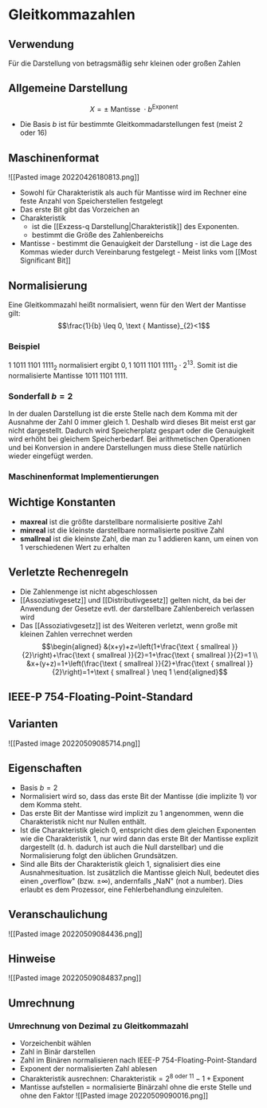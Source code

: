 # Gleitkommazahlen

## Verwendung

Für die Darstellung von betragsmäßig sehr kleinen oder großen Zahlen

## Allgemeine Darstellung

$$X=\pm \text { Mantisse } \cdot b^{\text {Exponent }}$$

- Die Basis $b$ ist für bestimmte Gleitkommadarstellungen fest (meist $2$ oder $16$)

## Maschinenformat

![[Pasted image 20220426180813.png]]

- Sowohl für Charakteristik als auch für Mantisse wird im Rechner eine feste Anzahl von Speicherstellen festgelegt
- Das erste Bit gibt das Vorzeichen an
- Charakteristik
  - ist die [[Exzess-q Darstellung|Charakteristik]] des Exponenten.
  - bestimmt die Größe des Zahlenbereichs
- Mantisse - bestimmt die Genauigkeit der Darstellung - ist die Lage des Kommas wieder durch Vereinbarung festgelegt - Meist links vom [[Most Significant Bit]]

## Normalisierung

Eine Gleitkommazahl heißt normalisiert, wenn für den Wert der Mantisse gilt:
$$\frac{1}{b} \leq 0, \text { Mantisse}_{2}<1$$

### Beispiel

$1\;1011\;1101\;1111_{2}$ normalisiert ergibt $0,1\;1011\;1101\;1111_{2} \cdot 2^{13}.$ Somit ist die normalisierte Mantisse $1011\;1101\;1111$.

### Sonderfall $b=2$

In der dualen Darstellung ist die erste Stelle nach dem Komma mit der Ausnahme der Zahl $0$ immer gleich 1. Deshalb wird dieses Bit meist erst gar nicht dargestellt. Dadurch wird Speicherplatz gespart oder die Genauigkeit wird erhöht bei gleichem Speicherbedarf. Bei arithmetischen Operationen und bei Konversion in andere Darstellungen muss diese Stelle natürlich wieder eingefügt werden.

### Maschinenformat Implementierungen

## Wichtige Konstanten

- **maxreal** ist die größte darstellbare normalisierte positive Zahl
- **minreal** ist die kleinste darstellbare normalisierte positive Zahl
- **smallreal** ist die kleinste Zahl, die man zu $1$ addieren kann, um einen von $1$ verschiedenen Wert zu erhalten

## Verletzte Rechenregeln

- Die Zahlenmenge ist nicht abgeschlossen
- [[Assoziativgesetz]] und [[Distributivgesetz]] gelten nicht, da bei der Anwendung der Gesetze evtl. der darstellbare Zahlenbereich verlassen wird
- Das [[Assoziativgesetz]] ist des Weiteren verletzt, wenn große mit kleinen Zahlen verrechnet werden $$\begin{aligned}
&(x+y)+z=\left(1+\frac{\text { smallreal }}{2}\right)+\frac{\text { smallreal }}{2}=1+\frac{\text { smallreal }}{2}=1 \\
&x+(y+z)=1+\left(\frac{\text { smallreal }}{2}+\frac{\text { smallreal }}{2}\right)=1+\text { smallreal } \neq 1
\end{aligned}$$

## IEEE-P 754-Floating-Point-Standard

## Varianten

![[Pasted image 20220509085714.png]]

## Eigenschaften

- Basis $b=2$
- Normalisiert wird so, dass das erste Bit der Mantisse (die implizite 1) vor dem Komma steht.
- Das erste Bit der Mantisse wird implizit zu 1 angenommen, wenn die Charakteristik nicht nur Nullen enthält.
- Ist die Charakteristik gleich 0, entspricht dies dem gleichen Exponenten wie die Charakteristik 1, nur wird dann das erste Bit der Mantisse explizit dargestellt (d. h. dadurch ist auch die Null darstellbar) und die Normalisierung folgt den üblichen Grundsätzen.
- Sind alle Bits der Charakteristik gleich 1, signalisiert dies eine Ausnahmesituation. Ist zusätzlich die Mantisse gleich Null, bedeutet dies einen „overflow" (bzw. $\pm \infty)$, andernfalls „NaN" (not a number). Dies erlaubt es dem Prozessor, eine Fehlerbehandlung einzuleiten.

## Veranschaulichung

![[Pasted image 20220509084436.png]]

## Hinweise

![[Pasted image 20220509084837.png]]

## Umrechnung

### Umrechnung von Dezimal zu Gleitkommazahl

- Vorzeichenbit wählen
- Zahl in Binär darstellen
- Zahl im Binären normalisieren nach IEEE-P 754-Floating-Point-Standard
- Exponent der normalisierten Zahl ablesen
- Charakteristik ausrechnen: $\text{Charakteristik} = 2^{8\text{ oder }11}-1+\text{Exponent}$
- Mantisse aufstellen = normalisierte Binärzahl ohne die erste Stelle und ohne den Faktor
  ![[Pasted image 20220509090016.png]]

